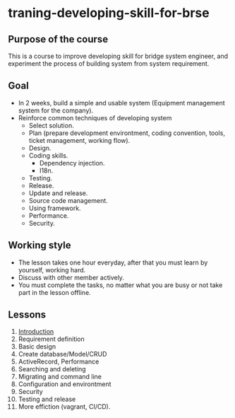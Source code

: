 # traning-developing-skill-for-brse

## Purpose of the course

This is a course to improve developing skill for bridge system engineer, and experiment the process of building system from system requirement.

## Goal

* In 2 weeks, build a simple and usable system (Equipment management system for the company).
* Reinforce common techniques of developing system
  * Select solution.
  * Plan (prepare development environtment, coding convention, tools, ticket management, working flow).
  * Design.
  * Coding skills.
    * Dependency injection.
    * I18n.
  * Testing.
  * Release.
  * Update and release.
  * Source code management.
  * Using framework.
  * Performance.
  * Security.

## Working style

* The lesson takes one hour everyday, after that you must learn by yourself, working hard.
* Discuss with other member actively.
* You must complete the tasks, no matter what you are busy or not take part in the lesson offline.

## Lessons

1. [Introduction](./docs/introduction/README.md)
2. Requirement definition
2. Basic design
3. Create database/Model/CRUD
4. ActiveRecord, Performance
5. Searching and deleting
6. Migrating and command line
7. Configuration and environtment
8. Security
9. Testing and release
10. More effiction (vagrant, CI/CD).